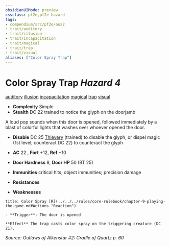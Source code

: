 ```yaml
---
obsidianUIMode: preview
cssclass: pf2e,pf2e-hazard
tags:
- compendium/src/pf2e/ooa2
- trait/auditory
- trait/illusion
- trait/incapacitation
- trait/magical
- trait/trap
- trait/visual
aliases: ["Color Spray Trap"]
---
```

# Color Spray Trap *Hazard 4*  
[auditory](../../../rules/traits/auditory.md)  [illusion](../../../rules/traits/illusion.md)  [incapacitation](../../../rules/traits/incapacitation.md)  [magical](../../../rules/traits/magical.md)  [trap](../../../rules/traits/trap.md)  [visual](../../../rules/traits/visual.md)  

- **Complexity** Simple
- **Stealth** DC 22 trained to notice the glyph on the doorjamb  

A loud pop sounds when this door is opened, followed immediately by a blast of colorful lights that washes over whoever opened the door.

- **Disable** DC 25 [Thievery](../../skills.md#Thievery) (trained) to disable the glyph, or dispel magic (1st level; counteract DC 22) to counteract the glyph  

- **AC** 22 , **Fort** +12, **Ref** +10
- **Door  Hardness** 8, **Door  HP** 50 (BT 25)
- **Immunities** critical hits; object immunities; precision damage
- **Resistances** 
- **Weaknesses** 
     
```ad-embed-ability
title: Color Spray [R](../../../rules/core-rulebook/chapter-9-playing-the-game.md#Actions "Reaction")

- **Trigger**: The door is opened

**Effect** The trap casts color spray on the triggering creature (DC 21).
```

*Source: Outlaws of Alkenstar #2: Cradle of Quartz p. 60*
